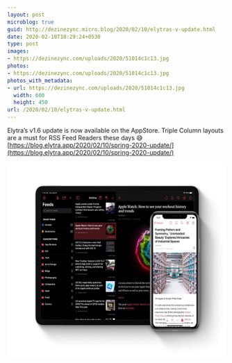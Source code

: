 ```yaml
---
layout: post
microblog: true
guid: http://dezinezync.micro.blog/2020/02/10/elytras-v-update.html
date: 2020-02-10T18:29:24+0530
type: post
images:
- https://dezinezync.com/uploads/2020/51014c1c13.jpg
photos:
- https://dezinezync.com/uploads/2020/51014c1c13.jpg
photos_with_metadata:
- url: https://dezinezync.com/uploads/2020/51014c1c13.jpg
  width: 600
  height: 450
url: /2020/02/10/elytras-v-update.html
---
```

Elytra’s v1.6 update is now available on the AppStore. Triple Column layouts are a must for RSS Feed Readers these days 😅 [https://blog.elytra.app/2020/02/10/spring-2020-update/](https://blog.elytra.app/2020/02/10/spring-2020-update/) 

<img src="uploads/2020/51014c1c13.jpg" width="600" height="450" alt="" />
